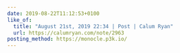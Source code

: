 ```yaml
---
date: 2019-08-22T11:12:53+0100
like_of:
  title: "August 21st, 2019 22:34 | Post | Calum Ryan"
  url: https://calumryan.com/note/2963
posting_method: https://monocle.p3k.io/
---
```

